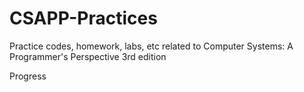 # CSAPP-Practices

Practice codes, homework, labs, etc related to Computer Systems: A Programmer's Perspective 3rd edition

Progress